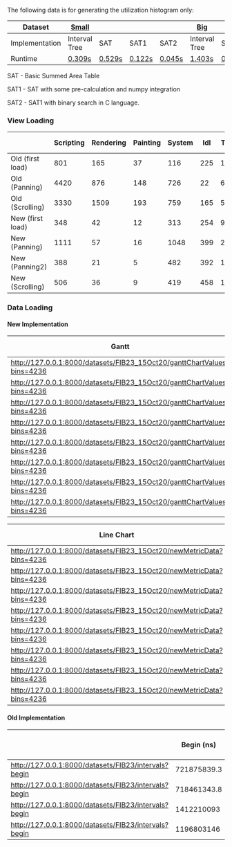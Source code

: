 The following data is for generating the utilization histogram only:

| Dataset | [Small](https://github.com/hdc-arizona/traveler-integrated/blob/36c150ea8eab33678476b98bc250fb33e325ebfa/profiling_tools/configSmall.json) | | | | [Big](https://github.com/hdc-arizona/traveler-integrated/blob/36c150ea8eab33678476b98bc250fb33e325ebfa/profiling_tools/config.json) ||||
| ------- | ------ | ----- | ---- | ---- | --- | ---- | --- | --- |
| Implementation | Interval Tree | SAT | SAT1 | SAT2 | Interval Tree | SAT | SAT1 | SAT2 |  
| Runtime | [0.309s](https://github.com/hdc-arizona/traveler-integrated/blob/36c150ea8eab33678476b98bc250fb33e325ebfa/histogramSmall.txt) | [0.529s](https://github.com/hdc-arizona/traveler-integrated/blob/36c150ea8eab33678476b98bc250fb33e325ebfa/drawValuesSmallOlder.txt) |  [0.122s](https://github.com/hdc-arizona/traveler-integrated/blob/36c150ea8eab33678476b98bc250fb33e325ebfa/drawValuesSmallNewerWithoutOpt.txt) | [0.045s](https://github.com/hdc-arizona/traveler-integrated/blob/36c150ea8eab33678476b98bc250fb33e325ebfa/drawValuesSmallNewerWithOpt.txt) | [1.403s](https://github.com/hdc-arizona/traveler-integrated/blob/36c150ea8eab33678476b98bc250fb33e325ebfa/histogramBig.txt) | [0.714s](https://github.com/hdc-arizona/traveler-integrated/blob/36c150ea8eab33678476b98bc250fb33e325ebfa/drawValuesBigOlder.txt) | [1.138s](https://github.com/hdc-arizona/traveler-integrated/blob/36c150ea8eab33678476b98bc250fb33e325ebfa/drawValuesBigNewerWithoutOpt.txt) | [0.048s](https://github.com/hdc-arizona/traveler-integrated/blob/36c150ea8eab33678476b98bc250fb33e325ebfa/drawValuesBigNewerWithOpt.txt) |
 
 
SAT - Basic Summed Area Table

SAT1 - SAT with some pre-calculation and numpy integration 

SAT2 - SAT1 with binary search in C language.



### View Loading

|                  | Scripting | Rendering | Painting | System | Idl | Total | Total-idl |
|------------------|-----------|-----------|----------|--------|-----|-------|-----------|
| Old (first load) | 801       | 165       | 37       | 116    | 225 | 1345  | 1120      |
| Old (Panning)    | 4420      | 876       | 148      | 726    | 22  | 6192  | 6170      |
| Old (Scrolling)  | 3330      | 1509      | 193      | 759    | 165 | 5955  | 5790      |
| New (first load) | 348       | 42        | 12       | 313    | 254 | 969   | 715       |
| New (Panning)    | 1111      | 57        | 16       | 1048   | 399 | 2631  | 2232      |
| New (Panning2)   | 388       | 21        | 5        | 482    | 392 | 1289  | 897       |
| New (Scrolling)  | 506       | 36        | 9        | 419    | 458 | 1427  | 969       |

### Data Loading

#### New Implementation

| Gantt                                                                   | Begin (ns) | End  (ns)  | End-Begin  (ns) | Time (ms) |
|-------------------------------------------------------------------------|------------|------------|-----------------|-----------|
| http://127.0.0.1:8000/datasets/FIB23_15Oct20/ganttChartValues?bins=4236 | 416663000  | 1664725001 | 1248062001      | 197       |
| http://127.0.0.1:8000/datasets/FIB23_15Oct20/ganttChartValues?bins=4236 | 750120855  | 809313398  | 59192543        | 386       |
| http://127.0.0.1:8000/datasets/FIB23_15Oct20/ganttChartValues?bins=4236 | 769851702  | 789582551  | 19730849        | 461       |
| http://127.0.0.1:8000/datasets/FIB23_15Oct20/ganttChartValues?bins=4236 | 773572422  | 778122039  | 4549617         | 378       |
| http://127.0.0.1:8000/datasets/FIB23_15Oct20/ganttChartValues?bins=4236 | 773572422  | 778122039  | 4549617         | 353       |
| http://127.0.0.1:8000/datasets/FIB23_15Oct20/ganttChartValues?bins=4236 | 774940744  | 779490361  | 4549617         | 269       |
| http://127.0.0.1:8000/datasets/FIB23_15Oct20/ganttChartValues?bins=4236 | 776428284  | 777944823  | 1516539         | 274       |
| http://127.0.0.1:8000/datasets/FIB23_15Oct20/ganttChartValues?bins=4236 | 526536800  | 531086417  | 4549617         | 246       |


| Line Chart                                                           | Metric Type  | Begin  (ns) | End  (ns)  | End-Begin  (ns) | Time (ms) | Total (gantt+line) |
|----------------------------------------------------------------------|--------------|-------------|------------|-----------------|-----------|--------------------|
| http://127.0.0.1:8000/datasets/FIB23_15Oct20/newMetricData?bins=4236 | PAPI_TOT_CYC | 416663000   | 1664725001 | 1248062001      | 183       | 380                |
| http://127.0.0.1:8000/datasets/FIB23_15Oct20/newMetricData?bins=4236 | PAPI_TOT_CYC | 750120855   | 809313398  | 59192543        | 521       | 907                |
| http://127.0.0.1:8000/datasets/FIB23_15Oct20/newMetricData?bins=4236 | PAPI_TOT_CYC | 769851702   | 789582551  | 19730849        | 523       | 984                |
| http://127.0.0.1:8000/datasets/FIB23_15Oct20/newMetricData?bins=4236 | PAPI_TOT_CYC | 773572422   | 778122039  | 4549617         | 551       | 929                |
| http://127.0.0.1:8000/datasets/FIB23_15Oct20/newMetricData?bins=4236 | PAPI_TOT_CYC | 773572422   | 778122039  | 4549617         | 518       | 871                |
| http://127.0.0.1:8000/datasets/FIB23_15Oct20/newMetricData?bins=4236 | PAPI_TOT_CYC | 774940744   | 779490361  | 4549617         | 352       | 621                |
| http://127.0.0.1:8000/datasets/FIB23_15Oct20/newMetricData?bins=4236 | PAPI_TOT_CYC | 776428284   | 777944823  | 1516539         | 366       | 640                |
| http://127.0.0.1:8000/datasets/FIB23_15Oct20/newMetricData?bins=4236 | PAPI_TOT_CYC | 526536800   | 531086417  | 4549617         | 320       | 566                |

#### Old Implementation

|                                                      | Begin (ns)  | End (ns)    | End-Begin (ns) | Data Load (ms) |
|------------------------------------------------------|-------------|-------------|----------------|----------------|
| http://127.0.0.1:8000/datasets/FIB23/intervals?begin | 721875839.3 | 726309405.4 | 4433566.105    | 367            |
| http://127.0.0.1:8000/datasets/FIB23/intervals?begin | 718461343.8 | 722894909.9 | 4433566.105    | 240            |
| http://127.0.0.1:8000/datasets/FIB23/intervals?begin | 1412210093  | 1416643660  | 4433566.105    | 1120           |
| http://127.0.0.1:8000/datasets/FIB23/intervals?begin | 1196803146  | 1205559915  | 8756769.34     | 2080           |